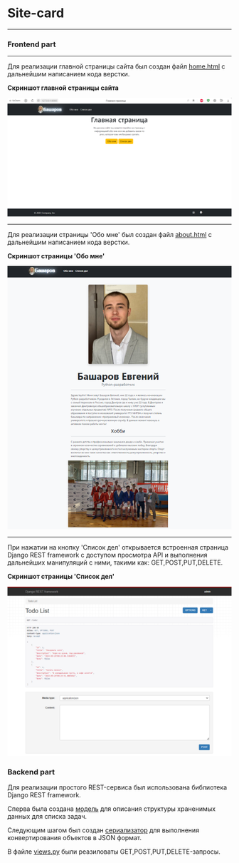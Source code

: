 # Site-card
-------

### Frontend part
-------

Для реализации главной страницы сайта был создан файл [home.html] с дальнейшим написанием кода верстки.

**Скриншот главной страницы сайта**

![alt-текст](https://github.com/Basharov1210/Test_intern/blob/master/readme_photos/First_page.png "Главная страница сайта")

-------

Для реализации страницы 'Обо мне' был создан файл [about.html] с дальнейшим написанием кода верстки.

**Скриншот страницы 'Обо мне'**

![alt-текст](https://github.com/Basharov1210/Test_intern/blob/master/readme_photos/about_page.png "Страница обо мне")

-------

При нажатии на кнопку 'Список дел' открывается встроенная страница Django REST framework с доступом просмотра API и выполнения дальнейших манипуляций с ними, такими как: GET,POST,PUT,DELETE.

**Скриншот страницы 'Список дел'**

![alt-текст](https://github.com/Basharov1210/Test_intern/blob/master/readme_photos/todo_page.png "Страница список дел")

### Backend part

Для реализации простого REST-сервиса был использована библиотека Django REST framework.

Сперва была создана [модель] для описания структуры храненимых данных для списка задач.

Следующим шагом был создан [сериализатор] для выполнения конвертирования объектов в JSON формат.

В файле [views.py] были реазиловаты GET,POST,PUT,DELETE-запросы.


[views.py]: https://github.com/Basharov1210/Test_intern/blob/master/todo/views.py
[сериализатор]: https://github.com/Basharov1210/Test_intern/blob/master/todo/serializers.py
[модель]: https://github.com/Basharov1210/Test_intern/blob/master/todo/models.py
[home.html]: https://github.com/Basharov1210/Test_intern/blob/master/main/templates/main/home.html
[about.html]: https://github.com/Basharov1210/Test_intern/blob/master/main/templates/main/about.html
